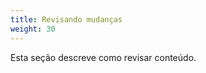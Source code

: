 ```yaml
---
title: Revisando mudanças
weight: 30
---
```


<!-- overview -->

Esta seção descreve como revisar conteúdo.

<!-- body -->
